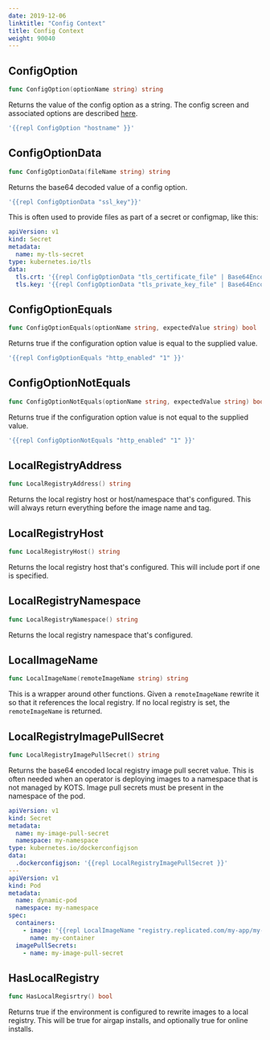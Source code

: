 ```yaml
---
date: 2019-12-06
linktitle: "Config Context"
title: Config Context
weight: 90040
---
```


## ConfigOption

```go
func ConfigOption(optionName string) string
```

Returns the value of the config option as a string.
The config screen and associated options are described [here](/reference/v1beta1/config).

```yaml
'{{repl ConfigOption "hostname" }}'
```

## ConfigOptionData

```go
func ConfigOptionData(fileName string) string
```

Returns the base64 decoded value of a config option.

```yaml
'{{repl ConfigOptionData "ssl_key"}}'
```

This is often used to provide files as part of a secret or configmap, like this:

```yaml
apiVersion: v1
kind: Secret
metadata:
  name: my-tls-secret
type: kubernetes.io/tls
data:
  tls.crt: '{{repl ConfigOptionData "tls_certificate_file" | Base64Encode }}'
  tls.key: '{{repl ConfigOptionData "tls_private_key_file" | Base64Encode }}'
```

## ConfigOptionEquals

```go
func ConfigOptionEquals(optionName string, expectedValue string) bool
```

Returns true if the configuration option value is equal to the supplied value.

```yaml
'{{repl ConfigOptionEquals "http_enabled" "1" }}'
```

## ConfigOptionNotEquals

```go
func ConfigOptionNotEquals(optionName string, expectedValue string) bool
```

Returns true if the configuration option value is not equal to the supplied value.

```yaml
'{{repl ConfigOptionNotEquals "http_enabled" "1" }}'
```

## LocalRegistryAddress

```go
func LocalRegistryAddress() string
```

Returns the local registry host or host/namespace that's configured. This will always return everything before the image name and tag.

## LocalRegistryHost

```go
func LocalRegistryHost() string
```

Returns the local registry host that's configured. This will include port if one is specified.

## LocalRegistryNamespace

```go
func LocalRegistryNamespace() string
```

Returns the local registry namespace that's configured.

## LocalImageName

```go
func LocalImageName(remoteImageName string) string
```

This is a wrapper around other functions. Given a `remoteImageName` rewrite it so that it references the local registry. If no local registry is set, the `remoteImageName` is returned.

## LocalRegistryImagePullSecret

```go
func LocalRegistryImagePullSecret() string
```

Returns the base64 encoded local registry image pull secret value. This is often needed when an operator is deploying images to a namespace that is not managed by KOTS. Image pull secrets must be present in the namespace of the pod.

```yaml
apiVersion: v1
kind: Secret
metadata:
  name: my-image-pull-secret
  namespace: my-namespace
type: kubernetes.io/dockerconfigjson
data:
  .dockerconfigjson: '{{repl LocalRegistryImagePullSecret }}'
---
apiVersion: v1
kind: Pod
metadata:
  name: dynamic-pod
  namespace: my-namespace
spec:
  containers:
    - image: '{{repl LocalImageName "registry.replicated.com/my-app/my-image:abcdef" }}'
      name: my-container
  imagePullSecrets:
    - name: my-image-pull-secret
```

## HasLocalRegistry

```go
func HasLocalRegisrtry() bool
```

Returns true if the environment is configured to rewrite images to a local registry. This will be true for airgap installs, and optionally true for online installs.
